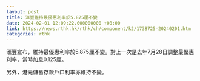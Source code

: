 ```yaml
---
layout: post
title: 滙豐維持最優惠利率於5.875厘不變
date: 2024-02-01 12:09:22.000000000 +08:00
link: https://news.rthk.hk/rthk/ch/component/k2/1738725-20240201.htm
categories: rthk
---
```


滙豐宣布，維持最優惠利率於5.875厘不變。對上一次是去年7月28日調整最優惠利率，當時加息0.125厘。

另外，港元儲蓄存款戶口利率亦維持不變。
